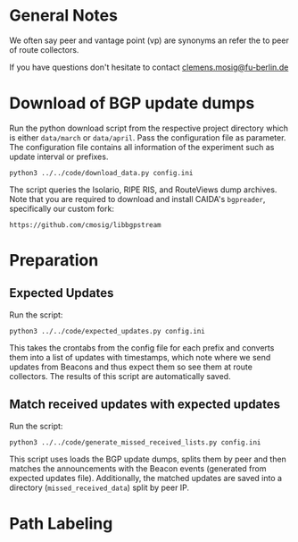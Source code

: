 # General Notes

We often say peer and vantage point (vp) are synonyms an refer the to peer of
route collectors. 

If you have questions don't hesitate to contact clemens.mosig@fu-berlin.de

# Download of BGP update dumps

Run the python download script from the respective project directory which is
either `data/march` or `data/april`. Pass the configuration file as parameter.
The configuration file contains all information of the experiment such as
update interval or prefixes. 

    python3 ../../code/download_data.py config.ini

The script queries the Isolario, RIPE RIS, and RouteViews dump archives. Note
that you are required to download and install CAIDA's `bgpreader`, specifically
our custom fork:

    https://github.com/cmosig/libbgpstream   

# Preparation 

## Expected Updates

Run the script:

    python3 ../../code/expected_updates.py config.ini

This takes the crontabs from the config file for each prefix and converts them
into a list of updates with timestamps, which note where we send updates from
Beacons and thus expect them so see them at route collectors. The results of
this script are automatically saved.

## Match received updates with expected updates

Run the script:

    python3 ../../code/generate_missed_received_lists.py config.ini

This script uses loads the BGP update dumps, splits them by peer and then
matches the announcements with the Beacon events (generated from expected
updates file). Additionally, the matched updates are saved into a directory
(`missed_received_data`) split by peer IP. 

# Path Labeling


